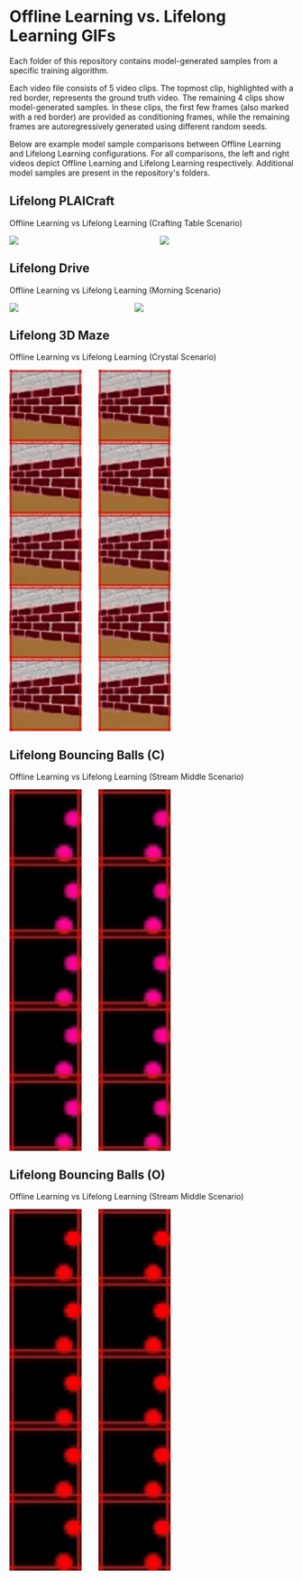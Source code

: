# Offline Learning vs. Lifelong Learning GIFs

Each folder of this repository contains model-generated samples from a specific training algorithm.

Each video file consists of 5 video clips. The topmost clip, highlighted with a red border, represents the ground truth video.
The remaining 4 clips show model-generated samples. In these clips, the first few frames (also marked with a red border) are provided as conditioning frames, while the remaining frames are autoregressively generated using different random seeds.

Below are example model sample comparisons between Offline Learning and Lifelong Learning configurations.
For all comparisons, the left and right videos depict Offline Learning and Lifelong Learning respectively.
Additional model samples are present in the repository's folders.

## Lifelong PLAICraft

Offline Learning vs Lifelong Learning (Crafting Table Scenario)  
  <div style="display: flex; gap: 30px;">
    <img src="./Lifelong%20PLAICraft/craftingtable/Offline%20Learning.gif" width="320" />
    <img src="./Lifelong%20PLAICraft/craftingtable/Lifelong%20Learning.gif" width="320" />
  </div>

## Lifelong Drive

Offline Learning vs Lifelong Learning (Morning Scenario)  
  <div style="display: flex; gap: 30px;">
    <img src="./Lifelong%20Drive/parkinglot/Offline%20Learning.gif" width="192" />
    <img src="./Lifelong%20Drive/parkinglot/Lifelong%20Learning.gif" width="192" />
  </div>

## Lifelong 3D Maze

Offline Learning vs Lifelong Learning (Crystal Scenario)  
  <div style="display: flex; gap: 30px;">
    <img src="./Lifelong%203D%20Maze/crystal/Offline%20Learning.gif" width="128" />
    <img src="./Lifelong%203D%20Maze/crystal/Lifelong%20Learning.gif" width="128" />
  </div>

## Lifelong Bouncing Balls (C)

Offline Learning vs Lifelong Learning (Stream Middle Scenario)  
  <div style="display: flex; gap: 30px;">
    <img src="./Lifelong%20Bouncing%20Balls%20(C)/stream_middle/Offline%20Learning.gif" width="128" />
    <img src="./Lifelong%20Bouncing%20Balls%20(C)/stream_middle/Lifelong%20Learning.gif" width="128" />
  </div>

## Lifelong Bouncing Balls (O)

Offline Learning vs Lifelong Learning (Stream Middle Scenario)  
  <div style="display: flex; gap: 30px;">
    <img src="./Lifelong%20Bouncing%20Balls%20(O)/stream_middle/Offline%20Learning.gif" width="128" />
    <img src="./Lifelong%20Bouncing%20Balls%20(O)/stream_middle/Lifelong%20Learning.gif" width="128" />
  </div>
